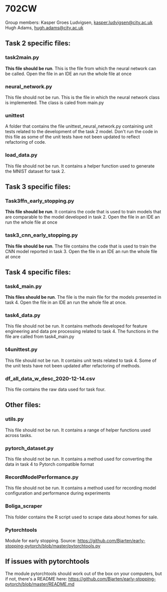 # 702CW

Group members:
Kasper Groes Ludvigsen, kasper.ludvigsen@city.ac.uk
Hugh Adams, hugh.adams@city.ac.uk

## Task 2 specific files:
### task2main.py
**This file should be run**. This is the file from which the neural network can be called. Open the file in an IDE an run the whole file at once

### neural_network.py
This file should not be run. This is the file in which the neural network class is implemented. The class is caled from main.py

### unittest  
A folder that contains the file unittest_neural_network.py containing unit tests related to the development of the task 2 model. Don't run the code in this file as some of the unit tests have not been updated to reflect refactoring of code.

### load_data.py
This file should not be run. It contains a helper function used to generate the MNIST dataset for task 2. 
      
## Task 3 specific files:
### Task3ffn_early_stopping.py
**This file should be run**. It contains the code that is used to train models that are comparable to the model developed in task 2. Open the file in an IDE an run the whole file at once
      
### task3_cnn_early_stopping.py
**This file should be run**. The file contains the code that is used to train the CNN model reported in task 3. Open the file in an IDE an run the whole file at once

## Task 4 specific files:
### task4_main.py
**This files should be run**. The file is the main file for the models presented in task 4. Open the file in an IDE an run the whole file at once. 

### task4_data.py
This file should not be run. It contains methods developed for feature engineering and data pre processing related to task 4. The functions in the file are called from           task4_main.py

### t4unittest.py
This file should not be run. It contains unit tests related to task 4. Some of the unit tests have not been updated after refactoring of methods. 

### df_all_data_w_desc_2020-12-14.csv
This file contains the raw data used for task four.

## Other files:
### utils.py
This file should not be run. It contains a range of helper functions used across tasks.

### pytorch_dataset.py
This file should not be run. It contains a method used for converting the data in task 4 to Pytorch compatible format

### RecordModelPerformance.py
This file should not be run. It contains a method used for recording model configuration and performance during experiments
      
### Boliga_scraper
This folder contains the R script used to scrape data about homes for sale. 

### Pytorchtools
Module for early stopping. Source: https://github.com/Bjarten/early-stopping-pytorch/blob/master/pytorchtools.py

## If issues with pytorchtools
The module pytorchtools should work out of the box on your computers, but if not, there's a README here:
https://github.com/Bjarten/early-stopping-pytorch/blob/master/README.md 
